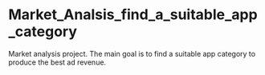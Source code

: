 # Market_Analsis_find_a_suitable_app_category
Market analysis project. The main goal is to find a suitable app category to produce the best ad revenue.
